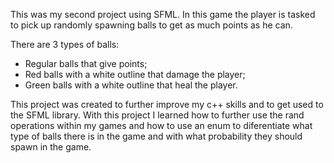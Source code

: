 This was my second project using SFML.
In this game the player is tasked to pick up randomly spawning balls to get as much points as he can.

There are 3 types of balls: 
- Regular balls that give points;
- Red balls with a white outline that damage the player;
- Green balls with a white outline that heal the player.

This project was created to further improve my c++ skills and to get used to the SFML library.
With this project I learned how to further use the rand operations within my games and how to use an enum to 
diferentiate what type of balls there is in the game and with what probability they should spawn in the game.
